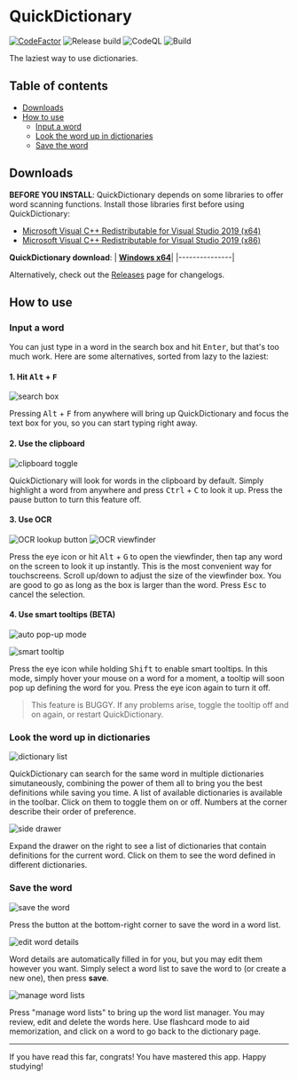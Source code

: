 # QuickDictionary

[![CodeFactor](https://www.codefactor.io/repository/github/hlysine/quickdictionary/badge)](https://www.codefactor.io/repository/github/hlysine/quickdictionary)
![Release build](https://github.com/Henry-YSLin/QuickDictionary/workflows/Release%20build/badge.svg)
![CodeQL](https://github.com/Henry-YSLin/QuickDictionary/workflows/CodeQL/badge.svg)
![Build](https://github.com/Henry-YSLin/QuickDictionary/workflows/Build/badge.svg)

The laziest way to use dictionaries.

## Table of contents

 - [Downloads](#downloads)
 - [How to use](#how-to-use)
   - [Input a word](#input-a-word)
   - [Look the word up in dictionaries](#look-the-word-up-in-dictionaries)
   - [Save the word](#save-the-word)
 
## Downloads

**BEFORE YOU INSTALL**: QuickDictionary depends on some libraries to offer word scanning functions. Install those libraries first before using QuickDictionary:
 - [Microsoft Visual C++ Redistributable for Visual Studio 2019 (x64)](https://aka.ms/vs/16/release/VC_redist.x64.exe)
 - [Microsoft Visual C++ Redistributable for Visual Studio 2019 (x86)](https://aka.ms/vs/16/release/VC_redist.x86.exe)
 
**QuickDictionary download**:
| **[Windows x64](https://github.com/Henry-YSLin/QuickDictionary/releases/latest/download/Setup.exe)**|
|---------------|

Alternatively, check out the [Releases](https://github.com/Henry-YSLin/QuickDictionary/releases) page for changelogs.

## How to use

### Input a word

You can just type in a word in the search box and hit <kbd>Enter</kbd>, but that's too much work. Here are some alternatives, sorted from lazy to the laziest:

#### 1. Hit <kbd>Alt</kbd> + <kbd>F</kbd>

![search box](https://user-images.githubusercontent.com/25472513/132482496-6a48ac36-79a0-4060-9a5c-9fef39c24abf.png)

Pressing <kbd>Alt</kbd> + <kbd>F</kbd> from anywhere will bring up QuickDictionary and focus the text box for you, so you can start typing right away.

#### 2. Use the clipboard

![clipboard toggle](https://user-images.githubusercontent.com/25472513/132482837-88dd5fc1-455f-4169-be75-4f6aa520de71.png)

QuickDictionary will look for words in the clipboard by default. Simply highlight a word from anywhere and press <kbd>Ctrl</kbd> + <kbd>C</kbd> to look it up. Press the pause button to turn this feature off.

#### 3. Use OCR

![OCR lookup button](https://user-images.githubusercontent.com/25472513/132483287-654a28cc-9209-4fe5-8341-34a833fc338f.png)
![OCR viewfinder](https://user-images.githubusercontent.com/25472513/132484376-5ef14c35-efe9-4ba9-b1a2-b6af2aed7b3e.png)


Press the eye icon or hit <kbd>Alt</kbd> + <kbd>G</kbd> to open the viewfinder, then tap any word on the screen to look it up instantly. This is the most convenient way for touchscreens. Scroll up/down to adjust the size of the viewfinder box. You are good to go as long as the box is larger than the word. Press <kbd>Esc</kbd> to cancel the selection.

#### 4. Use smart tooltips (BETA)

![auto pop-up mode](https://user-images.githubusercontent.com/25472513/132485981-8be69bf8-cdb8-426e-973a-4ba8c05754c2.png)

![smart tooltip](https://user-images.githubusercontent.com/25472513/132485713-7b7a7cf2-3590-425b-a52b-f37cc9492397.png)

Press the eye icon while holding <kbd>Shift</kbd> to enable smart tooltips. In this mode, simply hover your mouse on a word for a moment, a tooltip will soon pop up defining the word for you. Press the eye icon again to turn it off.

> This feature is BUGGY. If any problems arise, toggle the tooltip off and on again, or restart QuickDictionary.

### Look the word up in dictionaries

![dictionary list](https://user-images.githubusercontent.com/25472513/132486855-75bd5098-c23a-4df9-beb4-1dce2ae9c7ec.png)

QuickDictionary can search for the same word in multiple dictionaries simutaneously, combining the power of them all to bring you the best definitions while saving you time. A list of available dictionaries is available in the toolbar. Click on them to toggle them on or off. Numbers at the corner describe their order of preference.

![side drawer](https://user-images.githubusercontent.com/25472513/132487146-c78da52a-e160-4b0a-b9f8-717e954d2031.png)

Expand the drawer on the right to see a list of dictionaries that contain definitions for the current word. Click on them to see the word defined in different dictionaries.

### Save the word

![save the word](https://user-images.githubusercontent.com/25472513/132487687-611bb877-9f17-4c48-afe2-fcd739b7bcd9.png)

Press the button at the bottom-right corner to save the word in a word list. 

![edit word details](https://user-images.githubusercontent.com/25472513/132488002-98406291-9487-4d21-8456-65c6de00f733.png)

Word details are automatically filled in for you, but you may edit them however you want. Simply select a word list to save the word to (or create a new one), then press **save**.

![manage word lists](https://user-images.githubusercontent.com/25472513/132488284-97639b4f-b23a-4ce9-a3b8-5797ca0361be.png)

Press "manage word lists" to bring up the word list manager. You may review, edit and delete the words here. Use flashcard mode to aid memorization, and click on a word to go back to the dictionary page.

---------------------------

If you have read this far, congrats! You have mastered this app. Happy studying!
